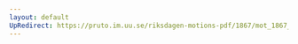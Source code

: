```yaml
---
layout: default
UpRedirect: https://pruto.im.uu.se/riksdagen-motions-pdf/1867/mot_1867__ak__61/mot_1867__ak__61-001.pdf
---
```

